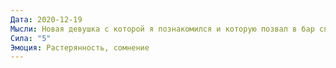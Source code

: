 ```yaml
---
Дата: 2020-12-19
Мысли: Новая девушка с которой я познакомился и которую позвал в бар спросила, употребляю ли я алкоголь. Она — да.Наверно, она хочет, чтобы мы закончили вечер в постели.Если я покрою полы лаком, то мы не сможем поехать ко мне, не выветрится
Сила: "5"
Эмоция: Растерянность, сомнение
---
```

